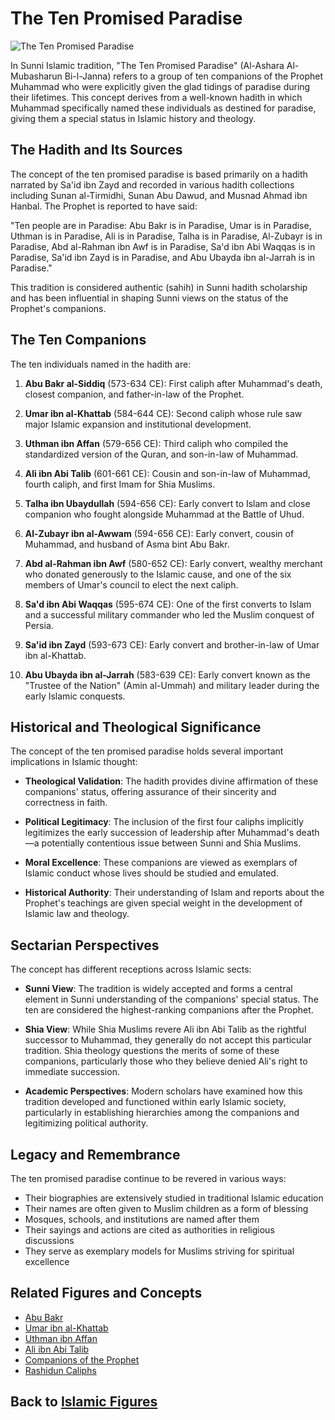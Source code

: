 # The Ten Promised Paradise

![The Ten Promised Paradise](../../images/ten_promised_paradise.jpg)

In Sunni Islamic tradition, "The Ten Promised Paradise" (Al-Ashara Al-Mubasharun Bi-l-Janna) refers to a group of ten companions of the Prophet Muhammad who were explicitly given the glad tidings of paradise during their lifetimes. This concept derives from a well-known hadith in which Muhammad specifically named these individuals as destined for paradise, giving them a special status in Islamic history and theology.

## The Hadith and Its Sources

The concept of the ten promised paradise is based primarily on a hadith narrated by Sa'id ibn Zayd and recorded in various hadith collections including Sunan al-Tirmidhi, Sunan Abu Dawud, and Musnad Ahmad ibn Hanbal. The Prophet is reported to have said:

"Ten people are in Paradise: Abu Bakr is in Paradise, Umar is in Paradise, Uthman is in Paradise, Ali is in Paradise, Talha is in Paradise, Al-Zubayr is in Paradise, Abd al-Rahman ibn Awf is in Paradise, Sa'd ibn Abi Waqqas is in Paradise, Sa'id ibn Zayd is in Paradise, and Abu Ubayda ibn al-Jarrah is in Paradise."

This tradition is considered authentic (sahih) in Sunni hadith scholarship and has been influential in shaping Sunni views on the status of the Prophet's companions.

## The Ten Companions

The ten individuals named in the hadith are:

1. **Abu Bakr al-Siddiq** (573-634 CE): First caliph after Muhammad's death, closest companion, and father-in-law of the Prophet.

2. **Umar ibn al-Khattab** (584-644 CE): Second caliph whose rule saw major Islamic expansion and institutional development.

3. **Uthman ibn Affan** (579-656 CE): Third caliph who compiled the standardized version of the Quran, and son-in-law of Muhammad.

4. **Ali ibn Abi Talib** (601-661 CE): Cousin and son-in-law of Muhammad, fourth caliph, and first Imam for Shia Muslims.

5. **Talha ibn Ubaydullah** (594-656 CE): Early convert to Islam and close companion who fought alongside Muhammad at the Battle of Uhud.

6. **Al-Zubayr ibn al-Awwam** (594-656 CE): Early convert, cousin of Muhammad, and husband of Asma bint Abu Bakr.

7. **Abd al-Rahman ibn Awf** (580-652 CE): Early convert, wealthy merchant who donated generously to the Islamic cause, and one of the six members of Umar's council to elect the next caliph.

8. **Sa'd ibn Abi Waqqas** (595-674 CE): One of the first converts to Islam and a successful military commander who led the Muslim conquest of Persia.

9. **Sa'id ibn Zayd** (593-673 CE): Early convert and brother-in-law of Umar ibn al-Khattab.

10. **Abu Ubayda ibn al-Jarrah** (583-639 CE): Early convert known as the "Trustee of the Nation" (Amin al-Ummah) and military leader during the early Islamic conquests.

## Historical and Theological Significance

The concept of the ten promised paradise holds several important implications in Islamic thought:

- **Theological Validation**: The hadith provides divine affirmation of these companions' status, offering assurance of their sincerity and correctness in faith.

- **Political Legitimacy**: The inclusion of the first four caliphs implicitly legitimizes the early succession of leadership after Muhammad's death—a potentially contentious issue between Sunni and Shia Muslims.

- **Moral Excellence**: These companions are viewed as exemplars of Islamic conduct whose lives should be studied and emulated.

- **Historical Authority**: Their understanding of Islam and reports about the Prophet's teachings are given special weight in the development of Islamic law and theology.

## Sectarian Perspectives

The concept has different receptions across Islamic sects:

- **Sunni View**: The tradition is widely accepted and forms a central element in Sunni understanding of the companions' special status. The ten are considered the highest-ranking companions after the Prophet.

- **Shia View**: While Shia Muslims revere Ali ibn Abi Talib as the rightful successor to Muhammad, they generally do not accept this particular tradition. Shia theology questions the merits of some of these companions, particularly those who they believe denied Ali's right to immediate succession.

- **Academic Perspectives**: Modern scholars have examined how this tradition developed and functioned within early Islamic society, particularly in establishing hierarchies among the companions and legitimizing political authority.

## Legacy and Remembrance

The ten promised paradise continue to be revered in various ways:

- Their biographies are extensively studied in traditional Islamic education
- Their names are often given to Muslim children as a form of blessing
- Mosques, schools, and institutions are named after them
- Their sayings and actions are cited as authorities in religious discussions
- They serve as exemplary models for Muslims striving for spiritual excellence

## Related Figures and Concepts

- [Abu Bakr](./abu_bakr.md)
- [Umar ibn al-Khattab](./umar.md)
- [Uthman ibn Affan](./uthman.md)
- [Ali ibn Abi Talib](./ali.md)
- [Companions of the Prophet](./female_companions.md)
- [Rashidun Caliphs](./rashidun_caliphs.md)

## Back to [Islamic Figures](./README.md)
